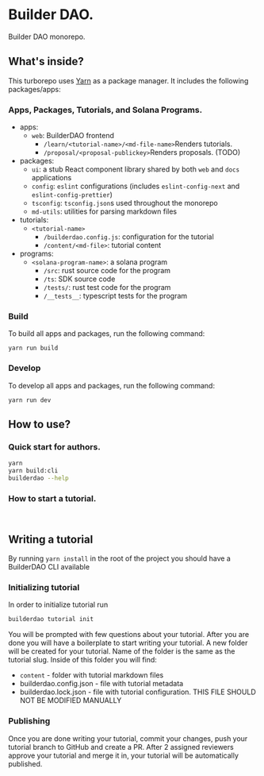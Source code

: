 # Builder DAO.

Builder DAO monorepo.

## What's inside?

This turborepo uses [Yarn](https://classic.yarnpkg.com/lang/en/) as a package manager. It includes the following packages/apps:

### Apps, Packages, Tutorials, and Solana Programs.

- apps:
  - `web`: BuilderDAO frontend
    - `/learn/<tutorial-name>/<md-file-name>`Renders tutorials.
    - `/proposal/<proposal-publickey>`Renders proposals. (TODO)
- packages:
  - `ui`: a stub React component library shared by both `web` and `docs` applications
  - `config`: `eslint` configurations (includes `eslint-config-next` and `eslint-config-prettier`)
  - `tsconfig`: `tsconfig.json`s used throughout the monorepo
  - `md-utils`: utilities for parsing markdown files
- tutorials:
  - `<tutorial-name>`
    - `/builderdao.config.js`: configuration for the tutorial
    - `/content/<md-file>`: tutorial content
- programs:
  - `<solana-program-name>`: a solana program
    - `/src`: rust source code for the program
    - `/ts`: SDK source code
    - `/tests/`: rust test code for the program
    - `/__tests__`: typescript tests for the program

### Build

To build all apps and packages, run the following command:

```
yarn run build
```

### Develop

To develop all apps and packages, run the following command:

```
yarn run dev
```

## How to use?

### Quick start for authors.

```bash
yarn
yarn build:cli
builderdao --help
```
### How to start a tutorial.
```


```




## Writing a tutorial

By running `yarn install` in the root of the project you should have a BuilderDAO CLI available

### Initializing tutorial

In order to initialize tutorial run

```bash
builderdao tutorial init
```

You will be prompted with few questions about your tutorial. After you are done you will have a boilerplate to start writing your tutorial.
A new folder will be created for your tutorial. Name of the folder is the same as the tutorial slug.
Inside of this folder you will find:
- `content` - folder with tutorial markdown files
- builderdao.config.json - file with tutorial metadata
- builderdao.lock.json - file with tutorial configuration. THIS FILE SHOULD NOT BE MODIFIED MANUALLY

### Publishing

Once you are done writing your tutorial, commit your changes, push your tutorial branch to GitHub and create a PR.
After 2 assigned reviewers approve your tutorial and merge it in, your tutorial will be automatically published.
